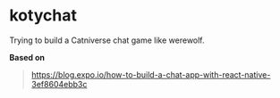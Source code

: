 # kotychat

Trying to build a Catniverse chat game like werewolf.

**Based on**
> https://blog.expo.io/how-to-build-a-chat-app-with-react-native-3ef8604ebb3c
